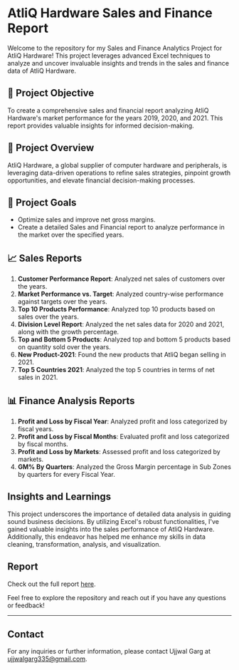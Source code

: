 
# AtliQ Hardware Sales and Finance Report

Welcome to the repository for my Sales and Finance Analytics Project for AtliQ Hardware! This project leverages advanced Excel techniques to analyze and uncover invaluable insights and trends in the sales and finance data of AtliQ Hardware.

## 🎯 Project Objective

To create a comprehensive sales and financial report analyzing AtliQ Hardware's market performance for the years 2019, 2020, and 2021. This report provides valuable insights for informed decision-making.

## 🔹 Project Overview

AtliQ Hardware, a global supplier of computer hardware and peripherals, is leveraging data-driven operations to refine sales strategies, pinpoint growth opportunities, and elevate financial decision-making processes.

## 🔹 Project Goals

- Optimize sales and improve net gross margins.
- Create a detailed Sales and Financial report to analyze performance in the market over the specified years.

## 📈 Sales Reports

1. **Customer Performance Report**: Analyzed net sales of customers over the years.
2. **Market Performance vs. Target**: Analyzed country-wise performance against targets over the years.
3. **Top 10 Products Performance**: Analyzed top 10 products based on sales over the years.
4. **Division Level Report**: Analyzed the net sales data for 2020 and 2021, along with the growth percentage.
5. **Top and Bottom 5 Products**: Analyzed top and bottom 5 products based on quantity sold over the years.
6. **New Product-2021**: Found the new products that AtliQ began selling in 2021.
7. **Top 5 Countries 2021**: Analyzed the top 5 countries in terms of net sales in 2021.

## 📊 Finance Analysis Reports

1. **Profit and Loss by Fiscal Year**: Analyzed profit and loss categorized by fiscal years.
2. **Profit and Loss by Fiscal Months**: Evaluated profit and loss categorized by fiscal months.
3. **Profit and Loss by Markets**: Assessed profit and loss categorized by markets.
4. **GM% By Quarters**: Analyzed the Gross Margin percentage in Sub Zones by quarters for every Fiscal Year.

## Insights and Learnings

This project underscores the importance of detailed data analysis in guiding sound business decisions. By utilizing Excel's robust functionalities, I've gained valuable insights into the sales performance of AtliQ Hardware. Additionally, this endeavor has helped me enhance my skills in data cleaning, transformation, analysis, and visualization.

## Report

Check out the full report [here](./https://github.com/UjjwalGrg/Excel_Projects/blob/main/AtliQ%20Hardware%20Report/Sales_And_FInance_Report.pdf).

Feel free to explore the repository and reach out if you have any questions or feedback!

---


## Contact

For any inquiries or further information, please contact Ujjwal Garg at ujjwalgarg335@gmail.com.


